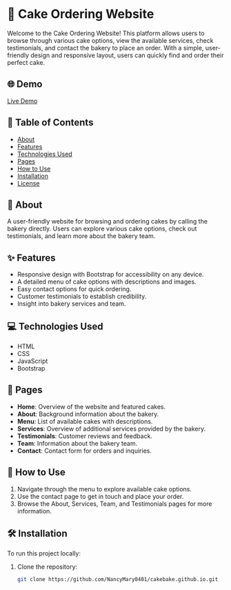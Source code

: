 # 🍰 Cake Ordering Website

Welcome to the Cake Ordering Website! This platform allows users to browse through various cake options, view the available services, check testimonials, and contact the bakery to place an order. With a simple, user-friendly design and responsive layout, users can quickly find and order their perfect cake.

## 🌐 Demo

[Live Demo](https://nancymary0401.github.io/cakebake.github.io/)

## 📖 Table of Contents

- [About](#about)
- [Features](#features)
- [Technologies Used](#technologies-used)
- [Pages](#pages)
- [How to Use](#how-to-use)
- [Installation](#installation)
- [License](#license)

## 📝 About

A user-friendly website for browsing and ordering cakes by calling the bakery directly. Users can explore various cake options, check out testimonials, and learn more about the bakery team.

## ✨ Features

- Responsive design with Bootstrap for accessibility on any device.
- A detailed menu of cake options with descriptions and images.
- Easy contact options for quick ordering.
- Customer testimonials to establish credibility.
- Insight into bakery services and team.

## 💻 Technologies Used

- HTML
- CSS
- JavaScript
- Bootstrap

## 📄 Pages

- **Home**: Overview of the website and featured cakes.
- **About**: Background information about the bakery.
- **Menu**: List of available cakes with descriptions.
- **Services**: Overview of additional services provided by the bakery.
- **Testimonials**: Customer reviews and feedback.
- **Team**: Information about the bakery team.
- **Contact**: Contact form for orders and inquiries.

## 🚀 How to Use

1. Navigate through the menu to explore available cake options.
2. Use the contact page to get in touch and place your order.
3. Browse the About, Services, Team, and Testimonials pages for more information.

## 🛠️ Installation

To run this project locally:

1. Clone the repository:
   ```bash
   git clone https://github.com/NancyMary0401/cakebake.github.io.git
